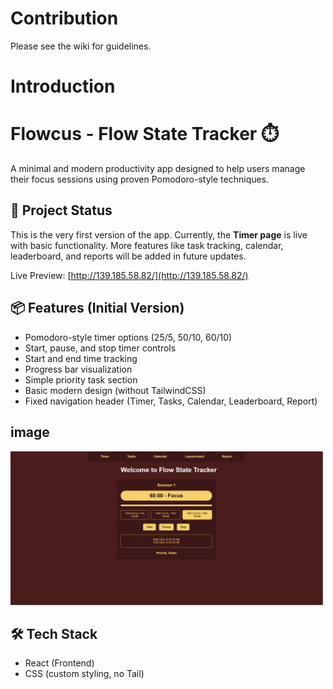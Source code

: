# Contribution

Please see the wiki for guidelines.

# Introduction

# Flowcus - Flow State Tracker ⏱️

A minimal and modern productivity app designed to help users manage their focus sessions using proven Pomodoro-style techniques.

## 🚀 Project Status

This is the very first version of the app. Currently, the **Timer page** is live with basic functionality. More features like task tracking, calendar, leaderboard, and reports will be added in future updates.

Live Preview: [http://139.185.58.82/](http://139.185.58.82/)

## 📦 Features (Initial Version)

- Pomodoro-style timer options (25/5, 50/10, 60/10)
- Start, pause, and stop timer controls
- Start and end time tracking
- Progress bar visualization
- Simple priority task section
- Basic modern design (without TailwindCSS)
- Fixed navigation header (Timer, Tasks, Calendar, Leaderboard, Report)
## image
<img src="./img.png" alt="Pomodoro Timer" width="500"/>


## 🛠 Tech Stack

- React (Frontend)
- CSS (custom styling, no Tail)

